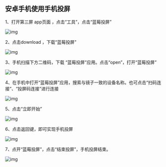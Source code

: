 ## 安卓手机使用手机投屏

1、打开第三屏 app页面 ，点击“工具”，点击“蓝莓投屏”

![img](images/android_projection/image-20221219172152596.png)

2、点击download ，下载“蓝莓投屏”

![img](images/android_projection/image-20221219172202585.png)

3、手机扫描下方二维码，下载 “蓝莓投屏”应用。点击“open”，打开“蓝莓投屏”

![img](images/android_projection/image-20221219172212826.png)

4、在手机中打开“蓝莓投屏”应用，搜索与镜子一致的设备名称。也可点击“扫码连接”、“投屏码连接”进行连接

![img](images/android_projection/image-20221219172228719.png)

5、点击“立即开始”

![img](images/android_projection/image-20221219172246786.png)

6、点击返回键，即可实现手机投屏

![img](images/android_projection/image-20221219172300032.png)

7、点开“蓝莓投屏”，点击“结束投屏”，手机投屏结束。

![img](images/android_projection/image-20221219172312453.png)